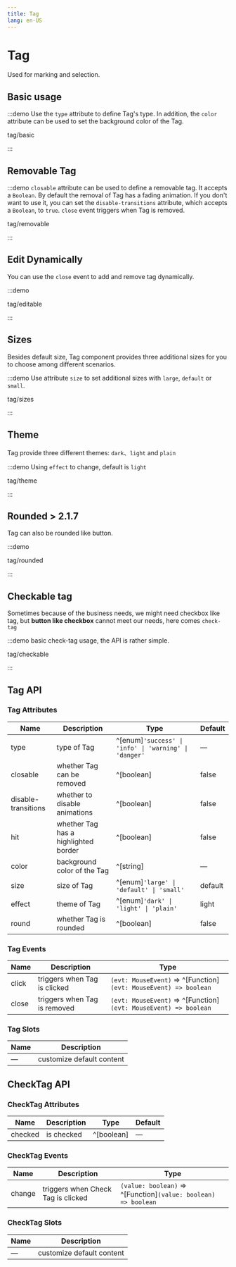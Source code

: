 ```yaml
---
title: Tag
lang: en-US
---
```


# Tag

Used for marking and selection.

## Basic usage

:::demo Use the `type` attribute to define Tag's type. In addition, the `color` attribute can be used to set the background color of the Tag.

tag/basic

:::

## Removable Tag

:::demo `closable` attribute can be used to define a removable tag. It accepts a `Boolean`. By default the removal of Tag has a fading animation. If you don't want to use it, you can set the `disable-transitions` attribute, which accepts a `Boolean`, to `true`. `close` event triggers when Tag is removed.

tag/removable

:::

## Edit Dynamically

You can use the `close` event to add and remove tag dynamically.

:::demo

tag/editable

:::

## Sizes

Besides default size, Tag component provides three additional sizes for you to choose among different scenarios.

:::demo Use attribute `size` to set additional sizes with `large`, `default` or `small`.

tag/sizes

:::

## Theme

Tag provide three different themes: `dark`、`light` and `plain`

:::demo Using `effect` to change, default is `light`

tag/theme

:::

## Rounded <el-tag>> 2.1.7</el-tag>

Tag can also be rounded like button.

:::demo

tag/rounded

:::

## Checkable tag

Sometimes because of the business needs, we might need checkbox like tag, but **button like checkbox** cannot meet our needs, here comes `check-tag`

:::demo basic check-tag usage, the API is rather simple.

tag/checkable

:::

## Tag API

### Tag Attributes

| Name                | Description                          | Type                                                     | Default |
| ------------------- | ------------------------------------ | -------------------------------------------------------- | ------- |
| type                | type of Tag                          | ^[enum]`'success' \| 'info' \| 'warning' \| 'danger'`    | —       |
| closable            | whether Tag can be removed           | ^[boolean]                                               | false   |
| disable-transitions | whether to disable animations        | ^[boolean]                                               | false   |
| hit                 | whether Tag has a highlighted border | ^[boolean]                                               | false   |
| color               | background color of the Tag          | ^[string]                                                | —       |
| size                | size of Tag                          | ^[enum]`'large' \| 'default' \| 'small'`                 | default |
| effect              | theme of Tag                         | ^[enum]`'dark' \| 'light' \| 'plain'`                    | light   |
| round               | whether Tag is rounded               | ^[boolean]                                               | false   |

### Tag Events

| Name  | Description                  | Type                                                                |
| ----- | ---------------------------- | ------------------------------------------------------------------- |
| click | triggers when Tag is clicked | `(evt: MouseEvent)` => ^[Function]`(evt: MouseEvent) => boolean`          |
| close | triggers when Tag is removed | `(evt: MouseEvent)` => ^[Function]`(evt: MouseEvent) => boolean`          |

### Tag Slots

| Name | Description               |
| ---- | ------------------------- |
| —    | customize default content |


## CheckTag API

### CheckTag Attributes

| Name    | Description | Type       | Default |
| ------- | ----------- | ---------- | ------- |
| checked | is checked  | ^[boolean] | —       |

### CheckTag Events

| Name   | Description                        | Type                                                            |
| ------ | ---------------------------------- | --------------------------------------------------------------- |
| change | triggers when Check Tag is clicked | `(value: boolean)` => ^[Function]`(value: boolean) => boolean`    |

### CheckTag Slots

| Name | Description               |
| ---- | ------------------------- |
| —    | customize default content |
